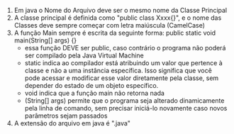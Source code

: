 1) Em java o Nome do Arquivo deve ser o mesmo nome da Classe Principal
2) A classe principal é definida como "public class Xxxx{}", e o nome das Classes deve sempre começar com letra maiúscula (CamelCase)
3) A função Main sempre é escrita da seguinte forma: public static void main(String[] args) {}
   - essa função DEVE ser public, caso contrário o programa não poderá ser compilado pela Java Virtual Machine
   - static indica ao compilador está atribuindo um valor que pertence à classe e não a uma instância específica. Isso significa que você pode acessar e modificar esse valor diretamente pela classe, sem depender do estado de um objeto específico.
   - void indica que a função main não retorna nada
   - (String[] args) permite que o programa seja alterado dinamicamente pela linha de comando, sem precisar iniciá-lo novamente caso novos parâmetros sejam passados
4) A extensão do arquivo em java é ".java"
